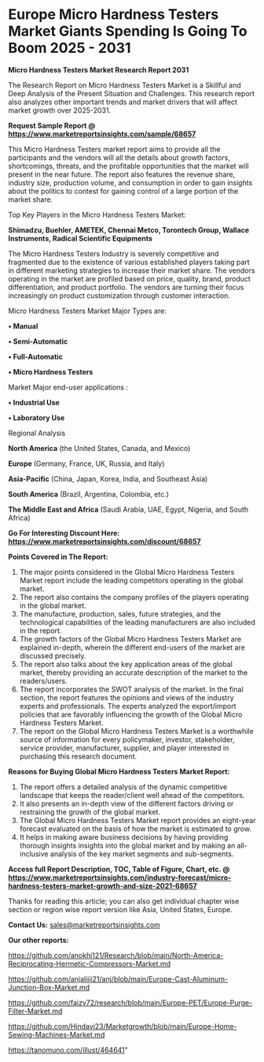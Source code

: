 # Europe Micro Hardness Testers Market Giants Spending Is Going To Boom 2025 - 2031

<strong>Micro Hardness Testers Market Research Report 2031</strong>

The Research Report on Micro Hardness Testers Market is a Skillful and Deep Analysis of the Present Situation and Challenges. This research report also analyzes other important trends and market drivers that will affect market growth over 2025-2031.

<strong>Request Sample Report @ <a href=https://www.marketreportsinsights.com/sample/68657>https://www.marketreportsinsights.com/sample/68657</a></strong>

This Micro Hardness Testers market report aims to provide all the participants and the vendors will all the details about growth factors, shortcomings, threats, and the profitable opportunities that the market will present in the near future. The report also features the revenue share, industry size, production volume, and consumption in order to gain insights about the politics to contest for gaining control of a large portion of the market share.

Top Key Players in the Micro Hardness Testers Market:

<strong>Shimadzu, Buehler, AMETEK, Chennai Metco, Torontech Group, Wallace Instruments, Radical Scientific Equipments</strong>

The Micro Hardness Testers Industry is severely competitive and fragmented due to the existence of various established players taking part in different marketing strategies to increase their market share. The vendors operating in the market are profiled based on price, quality, brand, product differentiation, and product portfolio. The vendors are turning their focus increasingly on product customization through customer interaction.

Micro Hardness Testers Market Major Types are:

<strong>• Manual

• Semi-Automatic

• Full-Automatic

• Micro Hardness Testers</strong>

Market Major end-user applications :

<strong>• Industrial Use

• Laboratory Use</strong>

Regional Analysis

</u><strong><b>North America</b></strong> (the United States, Canada, and Mexico)

<strong><b>Europe </b></strong>(Germany, France, UK, Russia, and Italy)

<strong><b>Asia-Pacific</b></strong> (China, Japan, Korea, India, and Southeast Asia)

<strong><b>South America</b></strong> (Brazil, Argentina, Colombia, etc.)

<strong><b>The Middle East and Africa</b></strong> (Saudi Arabia, UAE, Egypt, Nigeria, and South Africa)

<strong>Go For Interesting Discount Here: <a href=https://www.marketreportsinsights.com/discount/68657>https://www.marketreportsinsights.com/discount/68657</a></strong>

<strong>Points Covered in The Report:</strong>
<ol>
  <li>The major points considered in the Global Micro Hardness Testers Market report include the leading competitors operating in the global market.</li>
  <li>The report also contains the company profiles of the players operating in the global market.</li>
  <li>The manufacture, production, sales, future strategies, and the technological capabilities of the leading manufacturers are also included in the report.</li>
  <li>The growth factors of the Global Micro Hardness Testers Market are explained in-depth, wherein the different end-users of the market are discussed precisely.</li>
  <li>The report also talks about the key application areas of the global market, thereby providing an accurate description of the market to the readers/users.</li>
  <li>The report incorporates the SWOT analysis of the market. In the final section, the report features the opinions and views of the industry experts and professionals. The experts analyzed the export/import policies that are favorably influencing the growth of the Global Micro Hardness Testers Market.</li>
  <li>The report on the Global Micro Hardness Testers Market is a worthwhile source of information for every policymaker, investor, stakeholder, service provider, manufacturer, supplier, and player interested in purchasing this research document.</li>
</ol>
<strong>Reasons for Buying Global Micro Hardness Testers Market Report:</strong>

<ol>
  <li>The report offers a detailed analysis of the dynamic competitive landscape that keeps the reader/client well ahead of the competitors.</li>
  <li>It also presents an in-depth view of the different factors driving or restraining the growth of the global market.</li>
  <li>The Global Micro Hardness Testers Market report provides an eight-year forecast evaluated on the basis of how the market is estimated to grow.</li>
  <li>It helps in making aware business decisions by having providing thorough insights insights into the global market and by making an all-inclusive analysis of the key market segments and sub-segments.</li>
</ol>
<strong>Access full Report Description, TOC, Table of Figure, Chart, etc. @ <a href=https://www.marketreportsinsights.com/industry-forecast/micro-hardness-testers-market-growth-and-size-2021-68657>https://www.marketreportsinsights.com/industry-forecast/micro-hardness-testers-market-growth-and-size-2021-68657</a></strong>


Thanks for reading this article; you can also get individual chapter wise section or region wise report version like Asia, United States, Europe.

<strong>Contact Us:</strong>
sales@marketreportsinsights.com

<strong>Our other reports:</strong>

<a href=https://github.com/anokhi121/Research/blob/main/North-America-Reciprocating-Hermetic-Compressors-Market.md>https://github.com/anokhi121/Research/blob/main/North-America-Reciprocating-Hermetic-Compressors-Market.md</a>

<a href=https://github.com/anjaliiii21/anj/blob/main/Europe-Cast-Aluminum-Junction-Box-Market.md>https://github.com/anjaliiii21/anj/blob/main/Europe-Cast-Aluminum-Junction-Box-Market.md</a>

<a href=https://github.com/faizy72/research/blob/main/Europe-PET/Europe-Purge-Filter-Market.md>https://github.com/faizy72/research/blob/main/Europe-PET/Europe-Purge-Filter-Market.md</a>

<a href=https://github.com/Hindavi23/Marketgrowth/blob/main/Europe-Home-Sewing-Machines-Market.md>https://github.com/Hindavi23/Marketgrowth/blob/main/Europe-Home-Sewing-Machines-Market.md</a>

<a href=https://tanomuno.com/illust/464641>https://tanomuno.com/illust/464641</a>"
